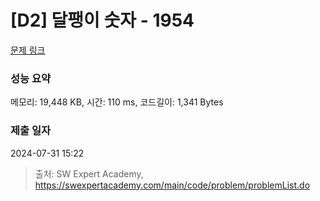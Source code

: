 # [D2] 달팽이 숫자 - 1954 

[문제 링크](https://swexpertacademy.com/main/code/problem/problemDetail.do?contestProbId=AV5PobmqAPoDFAUq) 

### 성능 요약

메모리: 19,448 KB, 시간: 110 ms, 코드길이: 1,341 Bytes

### 제출 일자

2024-07-31 15:22



> 출처: SW Expert Academy, https://swexpertacademy.com/main/code/problem/problemList.do